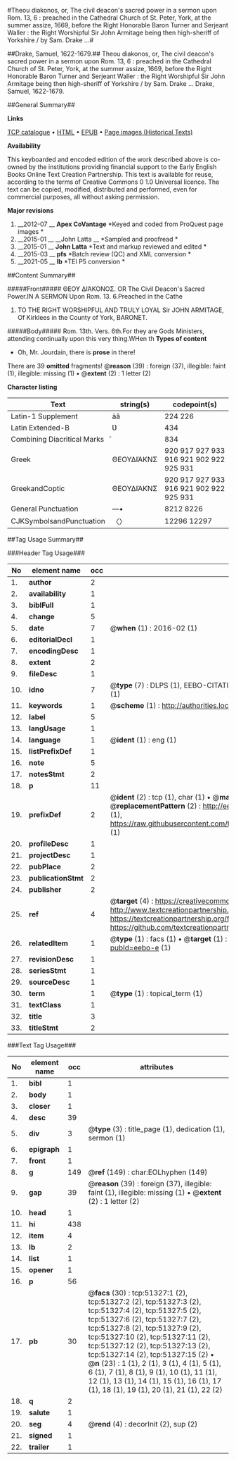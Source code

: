 #Theou diakonos, or, The civil deacon's sacred power in a sermon upon Rom. 13, 6 : preached in the Cathedral Church of St. Peter, York, at the summer assize, 1669, before the Right Honorable Baron Turner and Serjeant Waller : the Right Worshipful Sir John Armitage being then high-sheriff of Yorkshire / by Sam. Drake ...#

##Drake, Samuel, 1622-1679.##
Theou diakonos, or, The civil deacon's sacred power in a sermon upon Rom. 13, 6 : preached in the Cathedral Church of St. Peter, York, at the summer assize, 1669, before the Right Honorable Baron Turner and Serjeant Waller : the Right Worshipful Sir John Armitage being then high-sheriff of Yorkshire / by Sam. Drake ...
Drake, Samuel, 1622-1679.

##General Summary##

**Links**

[TCP catalogue](http://www.ota.ox.ac.uk/tcp/)  • 
[HTML](http://tei.it.ox.ac.uk/tcp/Texts-HTML/free/A36/A36517.html)  • 
[EPUB](http://tei.it.ox.ac.uk/tcp/Texts-EPUB/free/A36/A36517.epub) • 
[Page images (Historical Texts)](https://historicaltexts.jisc.ac.uk/eebo-11946620e)

**Availability**

This keyboarded and encoded edition of the work described above is co-owned by the
    institutions providing financial support to the Early English Books Online Text Creation
    Partnership. This text is available for reuse, according to the terms of  Creative Commons 0 1.0 Universal
    licence. The text can be copied, modified, distributed and performed, even for commercial
    purposes, all without asking permission.

**Major revisions**

1. __2012-07 __ __Apex CoVantage__ *Keyed and coded from ProQuest page images *
1. __2015-01 __ __John Latta __ *Sampled and proofread *
1. __2015-01 __ __John Latta__ *Text and markup reviewed and edited *
1. __2015-03 __ __pfs__ *Batch review (QC) and XML conversion *
1. __2021-05 __ __lb__ *TEI P5 conversion *

##Content Summary##

#####Front#####
ΘΕΟΥ͂ ΔΙΆΚΟΝΟΣ. OR The Civil Deacon's Sacred Power.IN A SERMON Upon Rom. 13. 6.Preached in the Cathe
1. TO THE RIGHT WORSHIPFUL AND TRULY LOYAL Sir JOHN ARMITAGE, Of Kirklees in the County of York, BARONET.

#####Body#####
Rom. 13th. Vers. 6th.For they are Gods Ministers, attending continually upon this very thing.WHen th
**Types of content**

  * Oh, Mr. Jourdain, there is **prose** in there!

There are 39 **omitted** fragments! 
 @__reason__ (39) : foreign (37), illegible: faint (1), illegible: missing (1)  •  @__extent__ (2) : 1 letter (2)

**Character listing**


|Text|string(s)|codepoint(s)|
|---|---|---|
|Latin-1 Supplement|àâ|224 226|
|Latin Extended-B|Ʋ|434|
|Combining             Diacritical Marks|͂|834|
|Greek|ΘΕΟΥΔΙΆΚΝΣ|920 917 927 933 916 921 902 922 925 931|
|GreekandCoptic|ΘΕΟΥΔΙΆΚΝΣ|920 917 927 933 916 921 902 922 925 931|
|General Punctuation|—•|8212 8226|
|CJKSymbolsandPunctuation|〈〉|12296 12297|

##Tag Usage Summary##

###Header Tag Usage###

|No|element name|occ|attributes|
|---|---|---|---|
|1.|__author__|2||
|2.|__availability__|1||
|3.|__biblFull__|1||
|4.|__change__|5||
|5.|__date__|7| @__when__ (1) : 2016-02 (1)|
|6.|__editorialDecl__|1||
|7.|__encodingDesc__|1||
|8.|__extent__|2||
|9.|__fileDesc__|1||
|10.|__idno__|7| @__type__ (7) : DLPS (1), EEBO-CITATION (1), VID (1), EEBO-PROQUEST (1), STC (2), OCLC (1)|
|11.|__keywords__|1| @__scheme__ (1) : http://authorities.loc.gov/ (1)|
|12.|__label__|5||
|13.|__langUsage__|1||
|14.|__language__|1| @__ident__ (1) : eng (1)|
|15.|__listPrefixDef__|1||
|16.|__note__|5||
|17.|__notesStmt__|2||
|18.|__p__|11||
|19.|__prefixDef__|2| @__ident__ (2) : tcp (1), char (1)  •  @__matchPattern__ (2) : ([0-9\-]+):([0-9IVX]+) (1), (.+) (1)  •  @__replacementPattern__ (2) : http://eebo.chadwyck.com/downloadtiff?vid=$1&page=$2 (1), https://raw.githubusercontent.com/textcreationpartnership/Texts/master/tcpchars.xml#$1 (1)|
|20.|__profileDesc__|1||
|21.|__projectDesc__|1||
|22.|__pubPlace__|2||
|23.|__publicationStmt__|2||
|24.|__publisher__|2||
|25.|__ref__|4| @__target__ (4) : https://creativecommons.org/publicdomain/zero/1.0/ (1), http://www.textcreationpartnership.org/docs/. (1), https://textcreationpartnership.org/faq/#faq05 (1), https://github.com/textcreationpartnership (1)|
|26.|__relatedItem__|1| @__type__ (1) : facs (1)  •  @__target__ (1) : https://data.historicaltexts.jisc.ac.uk/view?pubId=eebo-e (1)|
|27.|__revisionDesc__|1||
|28.|__seriesStmt__|1||
|29.|__sourceDesc__|1||
|30.|__term__|1| @__type__ (1) : topical_term (1)|
|31.|__textClass__|1||
|32.|__title__|3||
|33.|__titleStmt__|2||


###Text Tag Usage###

|No|element name|occ|attributes|
|---|---|---|---|
|1.|__bibl__|1||
|2.|__body__|1||
|3.|__closer__|1||
|4.|__desc__|39||
|5.|__div__|3| @__type__ (3) : title_page (1), dedication (1), sermon (1)|
|6.|__epigraph__|1||
|7.|__front__|1||
|8.|__g__|149| @__ref__ (149) : char:EOLhyphen (149)|
|9.|__gap__|39| @__reason__ (39) : foreign (37), illegible: faint (1), illegible: missing (1)  •  @__extent__ (2) : 1 letter (2)|
|10.|__head__|1||
|11.|__hi__|438||
|12.|__item__|4||
|13.|__lb__|2||
|14.|__list__|1||
|15.|__opener__|1||
|16.|__p__|56||
|17.|__pb__|30| @__facs__ (30) : tcp:51327:1 (2), tcp:51327:2 (2), tcp:51327:3 (2), tcp:51327:4 (2), tcp:51327:5 (2), tcp:51327:6 (2), tcp:51327:7 (2), tcp:51327:8 (2), tcp:51327:9 (2), tcp:51327:10 (2), tcp:51327:11 (2), tcp:51327:12 (2), tcp:51327:13 (2), tcp:51327:14 (2), tcp:51327:15 (2)  •  @__n__ (23) : 1 (1), 2 (1), 3 (1), 4 (1), 5 (1), 6 (1), 7 (1), 8 (1), 9 (1), 10 (1), 11 (1), 12 (1), 13 (1), 14 (1), 15 (1), 16 (1), 17 (1), 18 (1), 19 (1), 20 (1), 21 (1), 22 (2)|
|18.|__q__|2||
|19.|__salute__|1||
|20.|__seg__|4| @__rend__ (4) : decorInit (2), sup (2)|
|21.|__signed__|1||
|22.|__trailer__|1||
